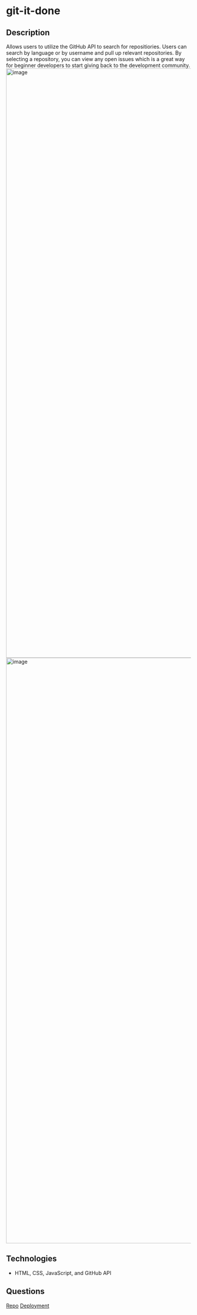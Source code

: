 # git-it-done

## Description
Allows users to utilize the GitHub API to search for repositiories. Users can search by language or by username and pull up relevant repositories. By selecting a repository, you can view any open issues which is a great way for beginner developers to start giving back to the development community.
<img width="1604" alt="image" src="https://user-images.githubusercontent.com/86696492/182623331-da29f430-bdb5-4af1-bd23-c104641d7517.png">
<img width="1594" alt="image" src="https://user-images.githubusercontent.com/86696492/182623404-0f77bee7-9d44-407a-89c0-20d400568af4.png">

## Technologies
 - HTML, CSS, JavaScript, and GitHub API


## Questions
[Repo](http://github.com/nicolalenee) 
[Deployment](https://nicolalenee.github.io/git-it-done/)
